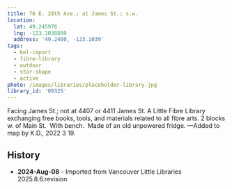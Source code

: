 ```yaml
---
title: 76 E. 28th Ave.; at James St.; s.w.
location:
  lat: 49.245976
  lng: -123.1038899
  address: '49.2460, -123.1039'
tags:
  - kml-import
  - fibre-library
  - outdoor
  - star-shape
  - active
photo: /images/libraries/placeholder-library.jpg
library_id: '00325'
---
```

Facing James St.; not at 4407 or 4411 James St.
A Little Fibre Library exchanging free books, tools, and materials related to all fibre arts.
2 blocks w. of Main St.  
With bench.  Made of an old unpowered fridge.
—Added to map by K.D., 2022 3 19.

## History
- **2024-Aug-08** - Imported from Vancouver Little Libraries 2025.8.6.revision
